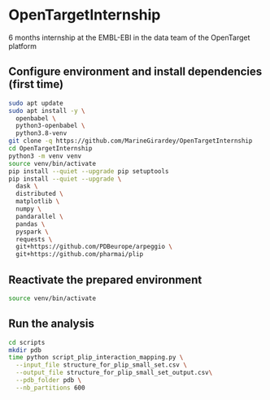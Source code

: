 # OpenTargetInternship
6 months internship at the EMBL-EBI in the data team of the OpenTarget platform

## Configure environment and install dependencies (first time)
```bash
sudo apt update
sudo apt install -y \
  openbabel \
  python3-openbabel \
  python3.8-venv
git clone -q https://github.com/MarineGirardey/OpenTargetInternship
cd OpenTargetInternship
python3 -m venv venv
source venv/bin/activate
pip install --quiet --upgrade pip setuptools
pip install --quiet --upgrade \
  dask \
  distributed \
  matplotlib \
  numpy \
  pandarallel \
  pandas \
  pyspark \
  requests \
  git+https://github.com/PDBeurope/arpeggio \
  git+https://github.com/pharmai/plip
```

## Reactivate the prepared environment
```bash
source venv/bin/activate
```

## Run the analysis
```bash
cd scripts
mkdir pdb
time python script_plip_interaction_mapping.py \
  --input_file structure_for_plip_small_set.csv \
  --output_file structure_for_plip_small_set_output.csv\
  --pdb_folder pdb \
  --nb_partitions 600
```
